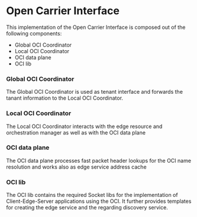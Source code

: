 Open Carrier Interface
==============

This implementation of the Open Carrier Interface is composed out of the following components:

- Global OCI Coordinator
- Local OCI Coordinator
- OCI data plane
- OCI lib

### Global OCI Coordinator
The Global OCI Coordinator is used as tenant interface and forwards the tanant information to the Local OCI Coordinator.

### Local OCI Coordinator
The Local OCI Coordinator interacts with the edge resource and orchestration manager as well as with the OCI data plane

### OCI data plane
The OCI data plane processes fast packet header lookups for the OCI name resolution and works also as edge service address cache

### OCI lib
The OCI lib contains the required Socket libs for the implementation of Client-Edge-Server applications using the OCI. It further provides templates for creating the edge service and the regarding discovery service.   

